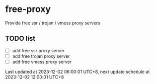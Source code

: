 
# free-proxy
Provide free ssr / trojan / vmess proxy servers


## TODO list
- [ ] add free ssr proxy server
- [ ] add free trojan proxy server
- [ ] add free vmess proxy server

Last updated at 2023-12-02 06:00:01 UTC+8, next update schedule at 2023-12-02 12:00:01 UTC+8

